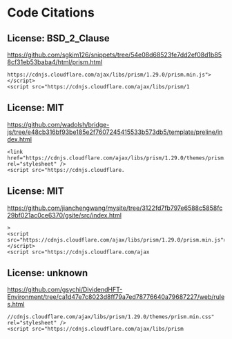 # Code Citations

## License: BSD_2_Clause
https://github.com/sgkim126/snippets/tree/54e08d68523fe7dd2ef08d1b858cf31eb53baba4/html/prism.html

```
https://cdnjs.cloudflare.com/ajax/libs/prism/1.29.0/prism.min.js"></script>
<script src="https://cdnjs.cloudflare.com/ajax/libs/prism/1
```


## License: MIT
https://github.com/wadolsh/bridge-js/tree/e48cb316bf93be185e2f7607245415533b573db5/template/preline/index.html

```
<link href="https://cdnjs.cloudflare.com/ajax/libs/prism/1.29.0/themes/prism.min.css" rel="stylesheet" />
<script src="https://cdnjs.cloudflare.
```


## License: MIT
https://github.com/jianchengwang/mysite/tree/3122fd7fb797e6588c5858fc29bf021ac0ce6370/gsite/src/index.html

```
>
<script src="https://cdnjs.cloudflare.com/ajax/libs/prism/1.29.0/prism.min.js"></script>
<script src="https://cdnjs.cloudflare.com/ajax
```


## License: unknown
https://github.com/gsychi/DividendHFT-Environment/tree/ca1d47e7c8023d8ff79a7ed78776640a79687227/web/rules.html

```
//cdnjs.cloudflare.com/ajax/libs/prism/1.29.0/themes/prism.min.css" rel="stylesheet" />
<script src="https://cdnjs.cloudflare.com/ajax/libs/prism
```

